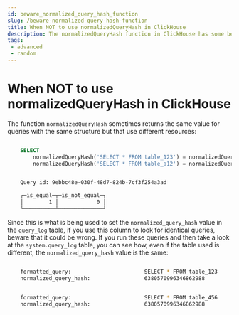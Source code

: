 ```yaml
---
id: beware_normalized_query_hash_function
slug: /beware-normalized-query-hash-function
title: When NOT to use normalizedQueryHash in ClickHouse
description: The normalizedQueryHash function in ClickHouse has some benefits, but you should avoid it certain cases.
tags:
 - advanced
 - random
---
```


# When NOT to use normalizedQueryHash in ClickHouse

The function `normalizedQueryHash` sometimes returns the same value for queries with the same structure but that use different resources:

```sql

    SELECT
        normalizedQueryHash('SELECT * FROM table_123') = normalizedQueryHash('SELECT * FROM table_456') AS is_equal,
        normalizedQueryHash('SELECT * FROM table_a12') = normalizedQueryHash('SELECT * FROM table_b34') AS is_not_equal
```

```bash

    Query id: 9ebbc48e-030f-48d7-824b-7cf3f254a3ad

    ┌─is_equal─┬─is_not_equal─┐
    │        1 │            0 │
    └──────────┴──────────────┘
```

Since this is what is being used to set the `normalized_query_hash` value in the `query_log` table, if you use this column to look for identical queries, beware that it could be wrong. If you run these queries and then take a look at the `system.query_log` table, you can see how, even if the table used is different, the `normalized_query_hash` value is the same:

```bash

    formatted_query:                       SELECT * FROM table_123
    normalized_query_hash:                 6380570996346862988
```

```bash

    formatted_query:                       SELECT * FROM table_456
    normalized_query_hash:                 6380570996346862988
```